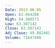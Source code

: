 ```yaml
---
Date: 2013-06-05
Open: 63.664288
High: 64.388573
Low: 63.387142
Close: 63.587143
Adj Close: 49.882401
Volume: 72647400
---
```


